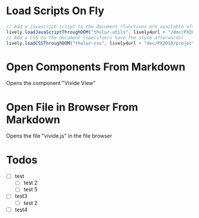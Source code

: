 <script>
lively.loadJavaScriptThroughDOM("thulur-utils", lively4url + "/doc/PX2018/project_2/utils.js");
</script>
<link rel="stylesheet" type="text/css" href="doc/PX2018/project_2/utils.css">

# Load Scripts On Fly

```javascript
// Add a javascript script to the document (functions are available afterwards)
lively.loadJavaScriptThroughDOM("thulur-utils", lively4url + "/doc/PX2018/project_2/utils.js");
// Add a CSS to the document (specifiers have the style afterwards)
lively.loadCSSThroughDOM("thulur-css", lively4url + "doc/PX2018/project_2/utils.css");
```

# Open Components From Markdown

<p class="comment">Opens the component "Vivide View"</p>
<script>openComponent("vivide-view", "Vivide View")</script>

# Open File in Browser From Markdown

<p class="comment">Opens the file "vivide.js" in the file browser</p>
<script>openBrowser("src/client/vivide/vivide.js", "VivideJS")</script>

# Todos
- [ ] test
    - [ ] test 2
    - [ ] test 5
- [ ] test3
    - [ ] test 2
- [ ] test4